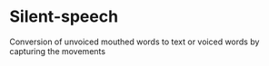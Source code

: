 # Silent-speech
Conversion of unvoiced mouthed words to text or voiced words by capturing the movements
